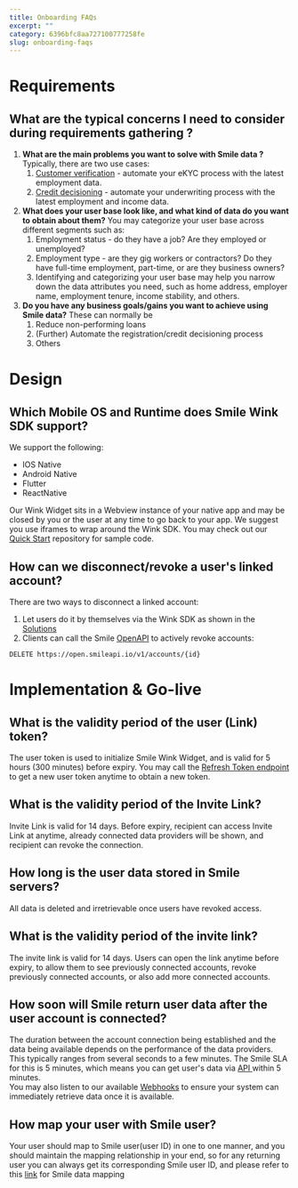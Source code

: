 ```yaml
---
title: Onboarding FAQs  
excerpt: ""  
category: 6396bfc8aa727100777258fe  
slug: onboarding-faqs
---
```


# Requirements

## What are the typical concerns I need to consider during requirements gathering ?

1. **What are the main problems you want to solve with Smile data ?** Typically, there are two use cases:
    1. [Customer verification](/docs/customer-verification-design) - automate your eKYC process with the latest employment data.
    2. [Credit decisioning](/docs/credit-decisioning-design) - automate your underwriting process with the latest employment and income data.
2. **What does your user base look like, and what kind of data do you want to obtain about them?** You may categorize your user base across different segments such as:
    1. Employment status - do they have a job? Are they employed or unemployed?
    2. Employment type - are they gig workers or contractors? Do they have full-time employment, part-time, or are they business owners?
    3. Identifying and categorizing your user base may help you narrow down the data attributes you need, such as home address, employer name, employment tenure, income stability, and others.
3. **Do you have any business goals/gains you want to achieve using Smile data?** These can normally be
    1. Reduce non-performing loans
    2. (Further) Automate the registration/credit decisioning process
    3. Others

# Design

## Which Mobile OS and Runtime does Smile Wink SDK support?

We support the following:

- IOS Native
- Android Native
- Flutter
- ReactNative

Our Wink Widget sits in a Webview instance of your native app and may be closed by you or the user at any time to go back to your app. We suggest you use iframes to wrap around the Wink SDK. You may check out our [Quick Start](https://github.com/SmileAPI/quickstart) repository for sample code.

## How can we disconnect/revoke a user's linked account?

There are two ways to disconnect a linked account:

1. Let users do it by themselves via the Wink SDK as shown in the [Solutions](/docs/customer-verification-design#how-can-a-user-disconnect-their-account)
2. Clients can call the Smile [OpenAPI](/reference/delete-account) to actively revoke accounts:

```curl curl
DELETE https://open.smileapi.io/v1/accounts/{id}
```



# Implementation & Go-live

## What is the validity period of the user (Link) token?

The user token is used to initialize Smile Wink Widget,  and is valid for 5 hours (300 minutes) before expiry. You may call the [Refresh Token endpoint](/reference/create-token-1) to get a new user token anytime to obtain a new token.

## What is the validity period of the Invite Link?

Invite Link is valid for 14 days. Before expiry, recipient can access Invite Link at anytime, already connected data providers will be shown, and recipient can revoke the connection.

## How long is the user data stored in Smile servers?

All data is deleted and irretrievable once users have revoked access.

## What is the validity period of the invite link?

The invite link is valid for 14 days. Users can open the link anytime before expiry, to allow them to see previously connected accounts, revoke previously connected accounts, or also add more connected accounts.

## How soon will Smile return user data after the user account is connected?

The duration between the account connection being established and the data being available depends on the performance of the data providers. This typically ranges from several seconds to a few minutes. The Smile SLA for this is 5 minutes, which means you can get user's data via [API ](https://docs.getsmileapi.com/reference/)  within 5 minutes.  
You may also listen to our available [Webhooks](/reference/webhooks) to ensure your system can immediately retrieve data once it is available.

## How map your user with Smile user?

Your user should map to Smile user(user ID) in one to one manner, and you should maintain the mapping relationship in your end, so for any returning user you can always get its corresponding Smile user ID, and please refer to this [link](https://docs.getsmileapi.com/docs/credit-decisioning-design#step-2-make-a-loan-decision) for Smile data mapping
